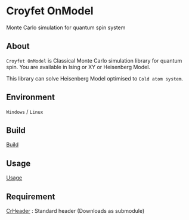 # Croyfet OnModel

Monte Carlo simulation for quantum spin system

## About

`Croyfet OnModel` is Classical Monte Carlo simulation library for quantum spin.
You are available in Ising or XY or Heisenberg Model.

This library can solve Heisenberg Model optimised to `Cold atom system`.

<!--[More information](./docs/about.md)-->

## Environment
`Windows` / `Linux`

## Build

[Build](./docs/build.md)

## Usage
[Usage](./docs/usage.md)

## Requirement

[CrHeader](https://github.com/Croyfet/CrHeader) : Standard header (Downloads as submodule)
